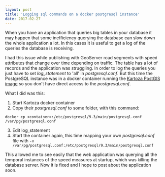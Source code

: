 ```yaml
---
layout: post
title: 'Logging sql commands on a docker postgresql instance'
date: 2017-02-27
---
```


When you have an application that queries big tables in your database it may happen that some inefficiency querying the database can slow down the whole application a lot. In this cases it is useful to get a log of the queries the database is receiving.

I had this issue while publishing with GeoServer road segments with speed attributes that change over time depending on traffic. The table has a lot of records and the application was struggling. In order to log the queries you just have to set *log_statement* to 'all' in *postgresql.conf*. But this time the PostgreSQL instance was in a docker container running the [Kartoza PostGIS image](https://hub.docker.com/r/kartoza/postgis/) so you don't have direct access to the *postgresql.conf*.

What I did was this:

1. Start Kartoza docker container
2. Copy their *postgresql.conf* to some folder, with this command:

```
docker cp <container>:/etc/postgresql/9.3/main/postgresql.conf /var/pg/postgresql.conf
```

3. Edit log_statement
4. Start the container again, this time mapping your own *postgresql.conf* file with `-v /var/pg/postgresql.conf:/etc/postgresql/9.3/main/postgresql.conf`

This allowed me to see easily that the web application was querying all the temporal instances of the speed measures at startup, which was killing the database server. Now it is fixed and I hope to post about the application soon.

